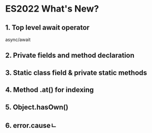 # ES2022 What's New?

## 1. Top level await operator

async/await 


## 2. Private fields and method declaration


## 3. Static class field & private static methods


## 4. Method .at() for indexing


## 5. Object.hasOwn()


## 6. error.causeㄴ